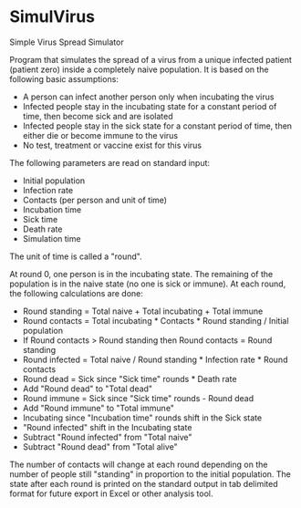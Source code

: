 # SimulVirus
Simple Virus Spread Simulator

Program that simulates the spread of a virus from a unique infected patient (patient zero) inside a completely naive population. It is based on the following basic assumptions:
- A person can infect another person only when incubating the virus
- Infected people stay in the incubating state for a constant period of time, then become sick and are isolated
- Infected people stay in the sick state for a constant period of time, then either die or become immune to the virus
- No test, treatment or vaccine exist for this virus

The following parameters are read on standard input:
- Initial population
- Infection rate
- Contacts (per person and unit of time)
- Incubation time
- Sick time
- Death rate
- Simulation time

The unit of time is called a "round".

At round 0, one person is in the incubating state. The remaining of the population is in the naive state (no one is sick or immune). At each round, the following calculations are done:
- Round standing = Total naive + Total incubating + Total immune
- Round contacts = Total incubating * Contacts * Round standing / Initial population
- If Round contacts > Round standing then Round contacts = Round standing
- Round infected = Total naive / Round standing * Infection rate * Round contacts
- Round dead = Sick since "Sick time" rounds * Death rate
- Add "Round dead" to "Total dead"
- Round immune = Sick since "Sick time" rounds - Round dead
- Add "Round immune" to "Total immune"
- Incubating since "Incubation time" rounds shift in the Sick state
- "Round infected" shift in the Incubating state
- Subtract "Round infected" from "Total naive"
- Subtract "Round dead" from "Total alive"

The number of contacts will change at each round depending on the number of people still "standing" in proportion to the initial population. The state after each round is printed on the standard output in tab delimited format for future export in Excel or other analysis tool.
